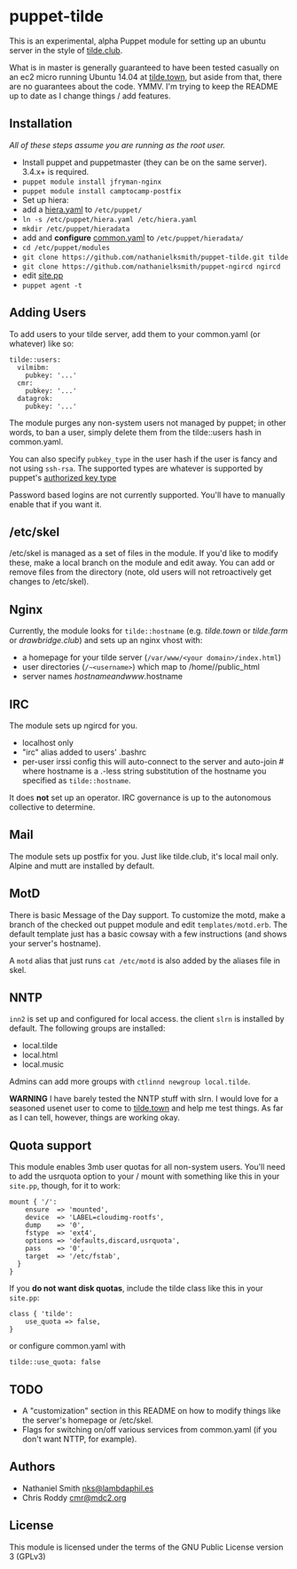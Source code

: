 # puppet-tilde

This is an experimental, alpha Puppet module for setting up an ubuntu server in
the style of [tilde.club](http://tilde.club).

What is in master is generally guaranteed to have been tested casually
on an ec2 micro running Ubuntu 14.04 at [tilde.town](http://tilde.town), but aside from that, there are
no guarantees about the code. YMMV. I'm trying to keep the README up
to date as I change things / add features.

## Installation

 _All of these steps assume you are running as the root user._

 * Install puppet and puppetmaster (they can be on the same
   server). 3.4.x+ is required.
 * `puppet module install jfryman-nginx`
 * `puppet module install camptocamp-postfix`
 * Set up hiera:
  * add a [hiera.yaml](https://github.com/nathanielksmith/puppet-tilde/tree/master/examples/hiera.yaml) to `/etc/puppet/`
  * `ln -s /etc/puppet/hiera.yaml /etc/hiera.yaml`
  * `mkdir /etc/puppet/hieradata`
  * add and **configure** [common.yaml](https://github.com/nathanielksmith/puppet-tilde/tree/master/examples/common.yaml) to `/etc/puppet/hieradata/`
 * `cd /etc/puppet/modules`
 * `git clone https://github.com/nathanielksmith/puppet-tilde.git tilde`
 * `git clone https://github.com/nathanielksmith/puppet-ngircd ngircd`
 * edit [site.pp](https://github.com/nathanielksmith/puppet-tilde/tree/master/examples/site.pp)
 * `puppet agent -t`

## Adding Users

To add users to your tilde server, add them to your common.yaml (or whatever) like so:

    tilde::users:
      vilmibm:
        pubkey: '...'
      cmr:
        pubkey: '...'
      datagrok:
        pubkey: '...'

The module purges any non-system users not managed by puppet; in other words,
to ban a user, simply delete them from the tilde::users hash in common.yaml.

You can also specify `pubkey_type` in the user hash if the user is
fancy and not using `ssh-rsa`. The supported types are whatever is
supported by puppet's
[authorized key type](https://docs.puppetlabs.com/references/latest/type.html#sshauthorizedkey)

Password based logins are not currently supported. You'll have to
manually enable that if you want it.

## /etc/skel

/etc/skel is managed as a set of files in the module. If you'd like to
modify these, make a local branch on the module and edit away. You can
add or remove files from the directory (note, old users will not
retroactively get changes to /etc/skel).

## Nginx

Currently, the module looks for `tilde::hostname` (e.g. _tilde.town_
or _tilde.farm_ or _drawbridge.club_) and sets up an nginx vhost with:


 * a homepage for your tilde server (`/var/www/<your
 domain>/index.html`)
 * user directories (`/~<username>`) which map to /home/<username>/public_html
 * server names $hostname and www.$hostname

## IRC

The module sets up ngircd for you.

 * localhost only
 * "irc" alias added to users' .bashrc
 * per-user irssi config this will auto-connect to the
   server and auto-join #<hostname> where hostname is a .-less string
   substitution of the hostname you specified as `tilde::hostname`.

It does **not** set up an operator. IRC governance is up to the
autonomous collective to determine.

## Mail

The module sets up postfix for you. Just like tilde.club, it's local
mail only. Alpine and mutt are installed by default.

## MotD

There is basic Message of the Day support. To customize the motd, make
a branch of the checked out puppet module and edit
`templates/motd.erb`. The default template just has a basic cowsay
with a few instructions (and shows your server's hostname).

A `motd` alias that just runs `cat /etc/motd` is also added by the
aliases file in skel.

## NNTP

`inn2` is set up and configured for local access. the client `slrn` is
installed by default. The following groups are installed:

 * local.tilde
 * local.html
 * local.music

Admins can add more groups with `ctlinnd newgroup local.tilde`.

**WARNING** I have barely tested the NNTP stuff with slrn. I would
love for a seasoned usenet user to come to
[tilde.town](http://tilde.town) and help me test things. As far as I
can tell, however, things are working okay.

## Quota support

This module enables 3mb user quotas for all non-system users. You'll
need to add the usrquota option to your / mount with something like
this in your `site.pp`, though, for it to work:

    mount { '/':
        ensure  => 'mounted',
        device  => 'LABEL=cloudimg-rootfs',
        dump    => '0',
        fstype  => 'ext4',
        options => 'defaults,discard,usrquota',
        pass    => '0',
        target  => '/etc/fstab',
      }
    }

If you **do not want disk quotas**, include the tilde class like this
in your `site.pp`:

    class { 'tilde':
        use_quota => false,
    }

or configure common.yaml with

    tilde::use_quota: false

## TODO

 * A "customization" section in this README on how to modify things
   like the server's homepage or /etc/skel.
 * Flags for switching on/off various services from common.yaml (if
   you don't want NTTP, for example).

## Authors

 * Nathaniel Smith <nks@lambdaphil.es>
 * Chris Roddy <cmr@mdc2.org>

## License

This module is licensed under the terms of the GNU Public License version 3
(GPLv3)
